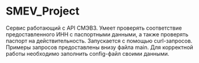 # SMEV_Project
Сервис работающий с API СМЭВ3. Умеет проверять соответствие предоставленного ИНН с паспортными данными, а также проверять паспорт на действительность. Запускается с помощью curl-запросов. Примеры запросов предоставлены внизу файла main. Для корректной работы необходимо заполнить config-файл своими данными.
